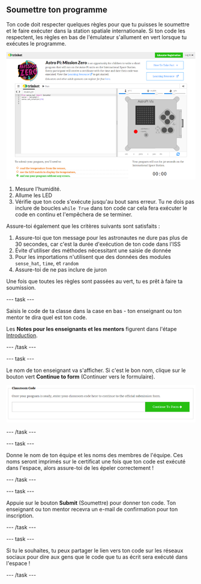 ## Soumettre ton programme

Ton code doit respecter quelques règles pour que tu puisses le soumettre et le faire exécuter dans la station spatiale internationale. Si ton code les respectent, les règles en bas de l'émulateur s'allument en vert lorsque tu exécutes le programme.

![Validation](images/validation.png)

1. Mesure l'humidité.
2. Allume les LED
3. Vérifie que ton code s'exécute jusqu'au bout sans erreur. Tu ne dois pas inclure de boucles `while True` dans ton code car cela fera exécuter le code en continu et l'empêchera de se terminer.

Assure-toi également que les critères suivants sont satisfaits :

1. Assure-toi que ton message pour les astronautes ne dure pas plus de 30 secondes, car c'est la durée d'exécution de ton code dans l'ISS
2. Évite d'utiliser des méthodes nécessitant une saisie de donnée
3. Pour les importations n'utilisent que des données des modules `sense_hat`, `time`, et `random`
4. Assure-toi de ne pas inclure de juron

Une fois que toutes les règles sont passées au vert, tu es prêt à faire ta soumission.

\--- task \---

Saisis le code de ta classe dans la case en bas - ton enseignant ou ton mentor te dira quel est ton code.

Les **Notes pour les enseignants et les mentors** figurent dans l'étape [Introduction](https://projects.raspberrypi.org/en/projects/astro-pi-mission-zero/1).

\--- /task \---

\--- task \---

Le nom de ton enseignant va s'afficher. Si c'est le bon nom, clique sur le bouton vert **Continue to form** (Continuer vers le formulaire).

![Continuer vers le formulaire](images/continue-to-form.png)

\--- /task \---

\--- task \---

Donne le nom de ton équipe et les noms des membres de l'équipe. Ces noms seront imprimés sur le certificat une fois que ton code est exécuté dans l'espace, alors assure-toi de les épeler correctement !

\--- /task \---

\--- task \---

Appuie sur le bouton **Submit** (Soumettre) pour donner ton code. Ton enseignant ou ton mentor recevra un e-mail de confirmation pour ton inscription.

\--- /task \---

\--- task \---

Si tu le souhaites, tu peux partager le lien vers ton code sur les réseaux sociaux pour dire aux gens que le code que tu as écrit sera exécuté dans l'espace !

\--- /task \---